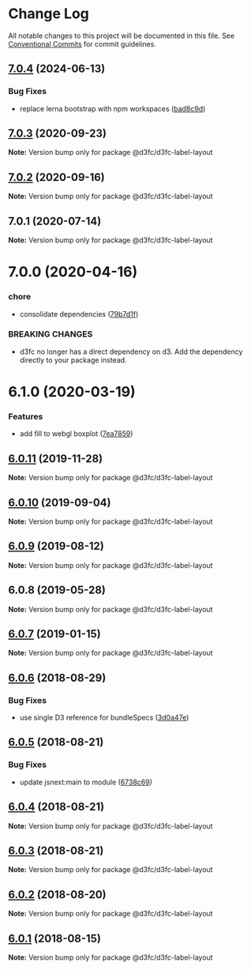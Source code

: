 # Change Log

All notable changes to this project will be documented in this file.
See [Conventional Commits](https://conventionalcommits.org) for commit guidelines.

## [7.0.4](https://github.com/d3fc/d3fc/compare/@d3fc/d3fc-label-layout@7.0.3...@d3fc/d3fc-label-layout@7.0.4) (2024-06-13)

### Bug Fixes

-   replace lerna bootstrap with npm workspaces ([bad8c9d](https://github.com/d3fc/d3fc/commit/bad8c9dd84ff0c40a0e9433e9a9015a78339c9d3))

## [7.0.3](https://github.com/d3fc/d3fc/compare/@d3fc/d3fc-label-layout@7.0.2...@d3fc/d3fc-label-layout@7.0.3) (2020-09-23)

**Note:** Version bump only for package @d3fc/d3fc-label-layout

## [7.0.2](https://github.com/d3fc/d3fc/compare/@d3fc/d3fc-label-layout@7.0.1...@d3fc/d3fc-label-layout@7.0.2) (2020-09-16)

**Note:** Version bump only for package @d3fc/d3fc-label-layout

## 7.0.1 (2020-07-14)

**Note:** Version bump only for package @d3fc/d3fc-label-layout

# 7.0.0 (2020-04-16)

### chore

-   consolidate dependencies ([79b7d1f](https://github.com/d3fc/d3fc/commit/79b7d1f))

### BREAKING CHANGES

-   d3fc no longer has a direct dependency on d3. Add the
    dependency directly to your package instead.

# 6.1.0 (2020-03-19)

### Features

-   add fill to webgl boxplot ([7ea7859](https://github.com/d3fc/d3fc/commit/7ea7859))

## [6.0.11](https://github.com/d3fc/d3fc/compare/@d3fc/d3fc-label-layout@6.0.10...@d3fc/d3fc-label-layout@6.0.11) (2019-11-28)

**Note:** Version bump only for package @d3fc/d3fc-label-layout

## [6.0.10](https://github.com/d3fc/d3fc/compare/@d3fc/d3fc-label-layout@6.0.9...@d3fc/d3fc-label-layout@6.0.10) (2019-09-04)

**Note:** Version bump only for package @d3fc/d3fc-label-layout

<a name="6.0.9"></a>

## [6.0.9](https://github.com/d3fc/d3fc/compare/@d3fc/d3fc-label-layout@6.0.8...@d3fc/d3fc-label-layout@6.0.9) (2019-08-12)

**Note:** Version bump only for package @d3fc/d3fc-label-layout

<a name="6.0.8"></a>

## 6.0.8 (2019-05-28)

**Note:** Version bump only for package @d3fc/d3fc-label-layout

<a name="6.0.7"></a>

## [6.0.7](https://github.com/d3fc/d3fc/compare/@d3fc/d3fc-label-layout@6.0.6...@d3fc/d3fc-label-layout@6.0.7) (2019-01-15)

**Note:** Version bump only for package @d3fc/d3fc-label-layout

<a name="6.0.6"></a>

## [6.0.6](https://github.com/d3fc/d3fc/compare/@d3fc/d3fc-label-layout@6.0.5...@d3fc/d3fc-label-layout@6.0.6) (2018-08-29)

### Bug Fixes

-   use single D3 reference for bundleSpecs ([3d0a47e](https://github.com/d3fc/d3fc/commit/3d0a47e))

<a name="6.0.5"></a>

## [6.0.5](https://github.com/d3fc/d3fc/compare/@d3fc/d3fc-label-layout@6.0.4...@d3fc/d3fc-label-layout@6.0.5) (2018-08-21)

### Bug Fixes

-   update jsnext:main to module ([6738c69](https://github.com/d3fc/d3fc/commit/6738c69))

<a name="6.0.4"></a>

## [6.0.4](https://github.com/d3fc/d3fc/compare/@d3fc/d3fc-label-layout@6.0.3...@d3fc/d3fc-label-layout@6.0.4) (2018-08-21)

**Note:** Version bump only for package @d3fc/d3fc-label-layout

<a name="6.0.3"></a>

## [6.0.3](https://github.com/d3fc/d3fc-label-layout/compare/@d3fc/d3fc-label-layout@6.0.2...@d3fc/d3fc-label-layout@6.0.3) (2018-08-21)

**Note:** Version bump only for package @d3fc/d3fc-label-layout

<a name="6.0.2"></a>

## [6.0.2](https://github.com/d3fc/d3fc/compare/@d3fc/d3fc-label-layout@6.0.1...@d3fc/d3fc-label-layout@6.0.2) (2018-08-20)

**Note:** Version bump only for package @d3fc/d3fc-label-layout

<a name="6.0.1"></a>

## [6.0.1](https://github.com/d3fc/d3fc/compare/@d3fc/d3fc-label-layout@6.0.0...@d3fc/d3fc-label-layout@6.0.1) (2018-08-15)

**Note:** Version bump only for package @d3fc/d3fc-label-layout
